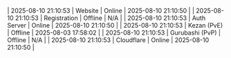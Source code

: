 | 2025-08-10 21:10:53 | Website | Online | 2025-08-10 21:10:50 |
| 2025-08-10 21:10:53 | Registration | Offline | N/A |
| 2025-08-10 21:10:53 | Auth Server | Online | 2025-08-10 21:10:50 |
| 2025-08-10 21:10:53 | Kezan (PvE) | Offline | 2025-08-03 17:58:02 |
| 2025-08-10 21:10:53 | Gurubashi (PvP) | Offline | N/A |
| 2025-08-10 21:10:53 | Cloudflare | Online | 2025-08-10 21:10:50 |
